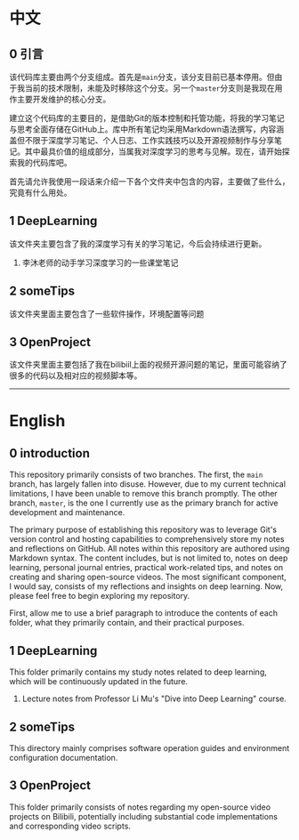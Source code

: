 # 中文

## 0 引言

该代码库主要由两个分支组成。首先是`main`分支，该分支目前已基本停用。但由于我当前的技术限制，未能及时移除这个分支。另一个`master`分支则是我现在用作主要开发维护的核心分支。

建立这个代码库的主要目的，是借助Git的版本控制和托管功能，将我的学习笔记与思考全面存储在GitHub上。库中所有笔记均采用Markdown语法撰写，内容涵盖但不限于深度学习笔记、个人日志、工作实践技巧以及开源视频制作与分享笔记。其中最具价值的组成部分，当属我对深度学习的思考与见解。现在，请开始探索我的代码库吧。

首先请允许我使用一段话来介绍一下各个文件夹中包含的内容，主要做了些什么，究竟有什么用处。

## 1 DeepLearning

该文件夹主要包含了我的深度学习有关的学习笔记，今后会持续进行更新。

1. 李沐老师的动手学习深度学习的一些课堂笔记

## 2 someTips

该文件夹里面主要包含了一些软件操作，环境配置等问题

## 3 OpenProject

该文件夹里面主要包括了我在bilibiil上面的视频开源问题的笔记，里面可能容纳了很多的代码以及相对应的视频脚本等。



---

# English

## 0 introduction

This repository primarily consists of two branches. The first, the `main` branch, has largely fallen into disuse. However, due to my current technical limitations, I have been unable to remove this branch promptly. The other branch, `master`, is the one I currently use as the primary branch for active development and maintenance.

The primary purpose of establishing this repository was to leverage Git's version control and hosting capabilities to comprehensively store my notes and reflections on GitHub. All notes within this repository are authored using Markdown syntax. The content includes, but is not limited to, notes on deep learning, personal journal entries, practical work-related tips, and notes on creating and sharing open-source videos. The most significant component, I would say, consists of my reflections and insights on deep learning. Now, please feel free to begin exploring my repository.

First, allow me to use a brief paragraph to introduce the contents of each folder, what they primarily contain, and their practical purposes.

## 1 DeepLearning

This folder primarily contains my study notes related to deep learning, which will be continuously updated in the future.

1. Lecture notes from Professor Li Mu's "Dive into Deep Learning" course.

## 2 someTips

This directory mainly comprises software operation guides and environment configuration documentation.

## 3 OpenProject

This folder primarily consists of notes regarding my open-source video projects on Bilibili, potentially including substantial code implementations and corresponding video scripts.
